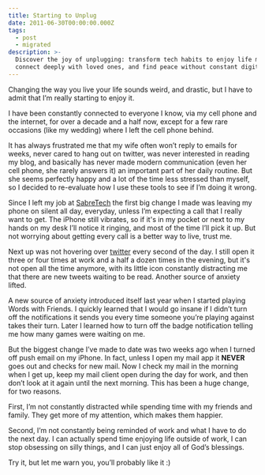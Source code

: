 ```yaml
---
title: Starting to Unplug
date: 2011-06-30T00:00:00.000Z
tags:
  - post
  - migrated
description: >-
  Discover the joy of unplugging: transform tech habits to enjoy life more,
  connect deeply with loved ones, and find peace without constant digital buzz.
---
```


Changing the way you live your life sounds weird, and drastic, but I have to admit that I’m really starting to enjoy it.

I have been constantly connected to everyone I know, via my cell phone and the internet, for over a decade and a half now, except for a few rare occasions (like my wedding) where I left the cell phone behind.

It has always frustrated me that my wife often won’t reply to emails for weeks, never cared to hang out on twitter, was never interested in reading my blog, and basically has never made modern communication (even her cell phone, she rarely answers it) an important part of her daily routine. But she seems perfectly happy and a lot of the time less stressed than myself, so I decided to re-evaluate how I use these tools to see if I’m doing it wrong.

Since I left my job at [SabreTech](http://sabretechllc.com) the first big change I made was leaving my phone on silent all day, everyday, unless I’m expecting a call that I really want to get. The iPhone still vibrates, so if it's in my pocket or next to my hands on my desk I’ll notice it ringing, and most of the time I’ll pick it up. But not worrying about getting every call is a better way to live, trust me.

Next up was not hovering over [twitter](http://twitter.com/jonmagic) every second of the day. I still open it three or four times at work and a half a dozen times in the evening, but it's not open all the time anymore, with its little icon constantly distracting me that there are new tweets waiting to be read. Another source of anxiety lifted.

A new source of anxiety introduced itself last year when I started playing Words with Friends. I quickly learned that I would go insane if I didn’t turn off the notifications it sends you every time someone you’re playing against takes their turn. Later I learned how to turn off the badge notification telling me how many games were waiting on me.

But the biggest change I’ve made to date was two weeks ago when I turned off push email on my iPhone. In fact, unless I open my mail app it **NEVER** goes out and checks for new mail. Now I check my mail in the morning when I get up, keep my mail client open during the day for work, and then don’t look at it again until the next morning. This has been a huge change, for two reasons.

First, I’m not constantly distracted while spending time with my friends and family. They get more of my attention, which makes them happier.

Second, I’m not constantly being reminded of work and what I have to do the next day. I can actually spend time enjoying life outside of work, I can stop obsessing on silly things, and I can just enjoy all of God’s blessings.

Try it, but let me warn you, you’ll probably like it :)
